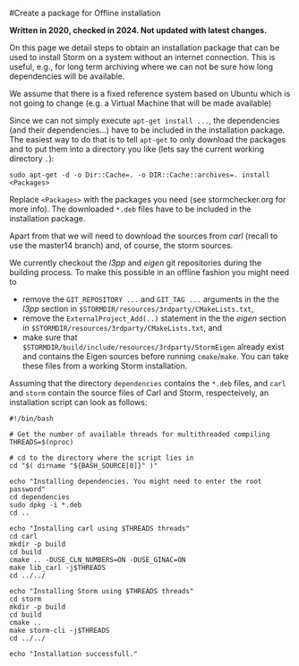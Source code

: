 #Create a package for Offline installation

**Written in 2020, checked in 2024. Not updated with latest changes.**

On this page we detail steps to obtain an installation package that can be used to install Storm on a system without an internet connection.
This is useful, e.g., for long term archiving where we can not be sure how long dependencies will be available.

We assume that there is a fixed reference system based on Ubuntu which is not going to change (e.g. a Virtual Machine that will be made available)

Since we can not simply execute `apt-get install ...`, the dependencies (and their dependencies...) have to be included in the installation package.
The easiest way to do that is to tell `apt-get` to only download the packages and to put them into a directory you like (lets say the current working directory `.`):
```console
sudo apt-get -d -o Dir::Cache=. -o DIR::Cache::archives=. install <Packages>
```

Replace `<Packages>` with the packages you need (see stormchecker.org for more info).
The downloaded `*.deb` files have to be included in the installation package.

Apart from that we will need to download the sources from _carl_ (recall to use the master14 branch) and, of course, the storm sources.

We currently checkout the _l3pp_ and _eigen_ git repositories during the building process. To make this possible in an offline fashion you might need to
 
 * remove the `GIT_REPOSITORY ...` and `GIT_TAG ...` arguments in the the _l3pp_ section in `$STORMDIR/resources/3rdparty/CMakeLists.txt`,
 * remove the `ExternalProject_Add(..)` statement in the the _eigen_ section in `$STORMDIR/resources/3rdparty/CMakeLists.txt`, and
 * make sure that `$STORMDIR/build/include/resources/3rdparty/StormEigen` already exist and contains the Eigen sources before running `cmake`/`make`. You can take these files from a working Storm installation.
 
Assuming that the directory `dependencies` contains the `*.deb` files, and `carl` and `storm` contain the source files of Carl and Storm, respecteively, an installation script can look as follows:

```console
#!/bin/bash

# Get the number of available threads for multithreaded compiling
THREADS=$(nproc)

# cd to the directory where the script lies in
cd "$( dirname "${BASH_SOURCE[0]}" )"

echo "Installing dependencies. You might need to enter the root password"
cd dependencies
sudo dpkg -i *.deb
cd ..

echo "Installing carl using $THREADS threads"
cd carl
mkdir -p build
cd build
cmake .. -DUSE_CLN_NUMBERS=ON -DUSE_GINAC=ON
make lib_carl -j$THREADS
cd ../../

echo "Installing Storm using $THREADS threads"
cd storm
mkdir -p build
cd build
cmake ..
make storm-cli -j$THREADS
cd ../../

echo "Installation successfull."
```
